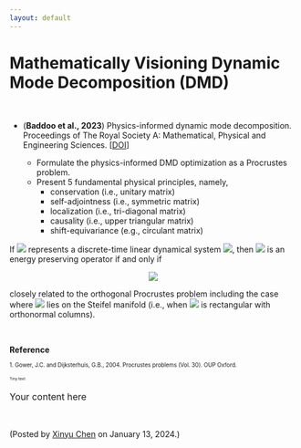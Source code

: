 ```yaml
---
layout: default
---
```


# Mathematically Visioning Dynamic Mode Decomposition (DMD)

<br>

- (**Baddoo et al., 2023**) Physics-informed dynamic mode decomposition. Proceedings of The Royal Society A: Mathematical, Physical and Engineering Sciences. [[DOI](https://doi.org/10.1098/rspa.2022.0576)]

  - Formulate the physics-informed DMD optimization as a Procrustes problem.
  - Present 5 fundamental physical principles, namely,
    - conservation (i.e., unitary matrix)
    - self-adjointness (i.e., symmetric matrix)
    - localization (i.e., tri-diagonal matrix)
    - causality (i.e., upper triangular matrix)
    - shift-equivariance (e.g., circulant matrix)

If <img style="display: inline;" src="https://latex.codecogs.com/svg.latex?\large&space;\boldsymbol{A}"/> represents a discrete-time linear dynamical system <img style="display: inline;" src="https://latex.codecogs.com/svg.latex?\large&space;\boldsymbol{x}_{t+1}=\boldsymbol{A}\boldsymbol{x}_{t}"/>, then <img style="display: inline;" src="https://latex.codecogs.com/svg.latex?\large&space;\boldsymbol{A}"/> is an energy preserving operator if and only if

<p align = "center"><img align="middle" src="https://latex.codecogs.com/svg.latex?\large&space;E(\boldsymbol{A}\boldsymbol{x})=\|\boldsymbol{A}\boldsymbol{x}\|_2^2=\|\boldsymbol{x}\|_2^2=E(\boldsymbol{x}),\,\forall \boldsymbol{x}\in\mathbb{R}^{n}"/></p>

closely related to the orthogonal Procrustes problem including the case where <img style="display: inline;" src="https://latex.codecogs.com/svg.latex?\large&space;\boldsymbol{A}"/> lies on the Steifel manifold (i.e., when <img style="display: inline;" src="https://latex.codecogs.com/svg.latex?\large&space;\boldsymbol{A}"/> is rectangular with orthonormal columns).

<br>

**Reference**

<p> <sub><sup>1. Gower, J.C. and Dijksterhuis, G.B., 2004. Procrustes problems (Vol. 30). OUP Oxford.</sup></sub> </p>

<sub><sup><sub><sup>Tiny text</sup></sub></sup></sub>

<p style="font-size: 16px;">Your content here</p>


<br>

<p align="left">(Posted by <a href="https://xinychen.github.io/">Xinyu Chen</a> on January 13, 2024.)</p>
